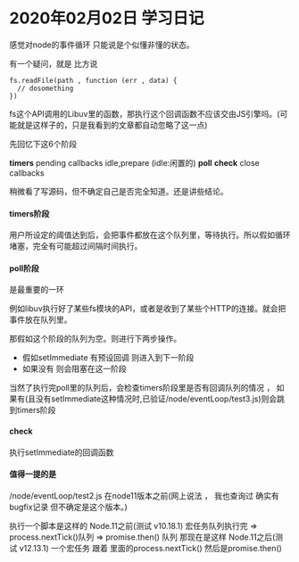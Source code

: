 # 2020年02月02日 学习日记

感觉对node的事件循环 只能说是个似懂非懂的状态。

有一个疑问，就是 比方说
```
fs.readFile(path , function (err , data) {
  // dosomething
})

```

fs这个API调用的Libuv里的函数，那执行这个回调函数不应该交由JS引擎吗。(可能就是这样子的，只是我看到的文章都自动忽略了这一点)

先回忆下这6个阶段

**timers**
pending callbacks
idle,prepare (idle:闲置的)
**poll**
**check**
close callbacks

稍微看了写源码，但不确定自己是否完全知道。还是讲些结论。

#### timers阶段

用户所设定的阈值达到后，会把事件都放在这个队列里，等待执行。所以假如循环堵塞，完全有可能超过间隔时间执行。

#### poll阶段
是最重要的一环

例如libuv执行好了某些fs模块的API，或者是收到了某些个HTTP的连接。就会把事件放在队列里。

那假如这个阶段的队列为空。则进行下两步操作。
* 假如setImmediate 有预设回调 则进入到下一阶段
* 如果没有 则会阻塞在这一阶段

当然了执行完poll里的队列后，会检查timers阶段里是否有回调队列的情况 ， 如果有(且没有setImmediate这种情况时,已验证/node/eventLoop/test3.js)则会跳到timers阶段

#### check
执行setImmediate的回调函数

#### 值得一提的是

/node/eventLoop/test2.js
在node11版本之前(网上说法 ， 我也查询过 确实有bugfix记录 但不确定是这个版本。)

执行一个脚本是这样的
Node.11之前(测试 v10.18.1)
宏任务队列执行完 => process.nextTick()队列 => promise.then() 队列
那现在是这样 
Node.11之后(测试 v12.13.1)
一个宏任务 跟着 里面的process.nextTick() 然后是promise.then()


